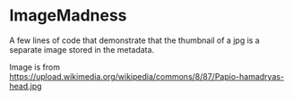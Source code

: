 # ImageMadness

A few lines of code that demonstrate that the thumbnail of a jpg is a separate image stored in the metadata.

Image is from https://upload.wikimedia.org/wikipedia/commons/8/87/Papio-hamadryas-head.jpg
